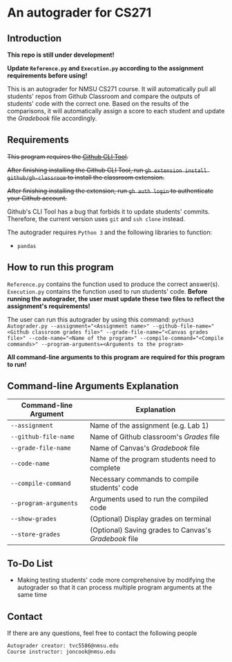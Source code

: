 # An autograder for CS271

## Introduction

**This repo is still under development!**

**Update `Reference.py` and `Execution.py` according to the assignment requirements before using!**

This is an autograder for NMSU CS271 course. It will automatically pull all students' repos from Github Classroom and compare the outputs of students' code with the correct one. Based on the results of the comparisons, it will automatically assign a score to each student and update the *Gradebook* file accordingly.

## Requirements

~~This program requires the [Github CLI Tool](https://github.com/cli/cli).~~

~~After finishing installing the Github CLI Tool, run `gh extension install github/gh-classroom` to install the classroom extension.~~

~~After finishing installing the extension, run `gh auth login` to authenticate your Github account.~~

Github's CLI Tool has a bug that forbids it to update students' commits. Therefore, the current version uses `git` and `ssh clone` instead.

The autograder requires `Python 3` and the following libraries to function:
- `pandas`

## How to run this program

`Reference.py` contains the function used to produce the correct answer(s). `Execution.py` contains the function used to run students' code. **Before running the autograder, the user must update these two files to reflect the assignment's requirements!**

The user can run this autograder by using this command: `python3 Autograder.py --assignment="<Assignment name>" --github-file-name="<Github classroom grades file>" --grade-file-name="<Canvas grades file>" --code-name="<Name of the program>" --compile-command="<Compile commands>" --program-arguments=<Arguments to the program>`

**All command-line arguments to this program are required for this program to run!**

## Command-line Arguments Explanation

|Command-line Argument|Explanation                                               |
|---------------------|----------------------------------------------------------|
|`--assignment`       |Name of the assignment (e.g. Lab 1)                       |
|`--github-file-name` |Name of Github classroom's *Grades* file                  |
|`--grade-file-name`  |Name of Canvas's *Gradebook* file                         |
|`--code-name`        |Name of the program students need to complete             |
|`--compile-command`  |Necessary commands to compile students' code              |
|`--program-arguments`|Arguments used to run the compiled code                   |
|`--show-grades`      |(Optional) Display grades on terminal                     |
|`--store-grades`     |(Optional) Saving grades to Canvas's *Gradebook* file     |

## To-Do List

- Making testing students' code more comprehensive by modifying the autograder so that it can process multiple program arguments at the same time

## Contact

If there are any questions, feel free to contact the following people

	Autograder creator: tvc5586@nmsu.edu
	Course instructor: joncook@nmsu.edu

